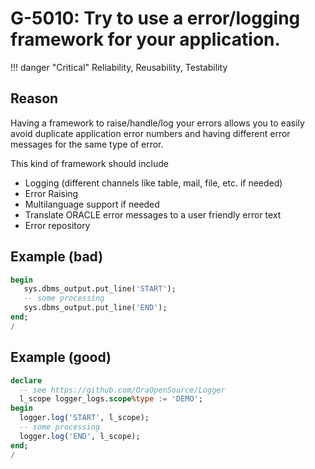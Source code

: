 # G-5010: Try to use a error/logging framework for your application.

!!! danger "Critical"
    Reliability, Reusability, Testability

## Reason

Having a framework to raise/handle/log your errors allows you to easily avoid duplicate application error numbers and having different error messages for the same type of error.

This kind of framework should include

* Logging (different channels like table, mail, file, etc. if needed)
* Error Raising
* Multilanguage support if needed
* Translate ORACLE error messages to a user friendly error text
* Error repository

## Example (bad)

``` sql
begin
   sys.dbms_output.put_line('START');
   -- some processing
   sys.dbms_output.put_line('END');
end;
/
```

## Example (good)

``` sql
declare 
  -- see https://github.com/OraOpenSource/Logger
  l_scope logger_logs.scope%type := 'DEMO';
begin
  logger.log('START', l_scope);
  -- some processing
  logger.log('END', l_scope);
end;
/
```